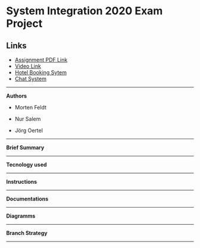 # System Integration 2020 Exam Project


## Links

* [Assignment PDF Link ](sieksamen.pdf)
* [Video Link](#href)
* [Hotel Booking Sytem](#href)
* [Chat System](#href)

* * *

**Authors**

- Morten Feldt

- Nur Salem

- Jörg Oertel

* * *

**Brief Summary**

* * *

**Tecnology used**

* * *

**Instructions**

* * *

**Documentations**

* * *

**Diagramms**

* * *

**Branch Strategy**

* * *

